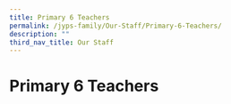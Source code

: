 ```yaml
---
title: Primary 6 Teachers
permalink: /jyps-family/Our-Staff/Primary-6-Teachers/
description: ""
third_nav_title: Our Staff
---
```

Primary 6 Teachers
==================